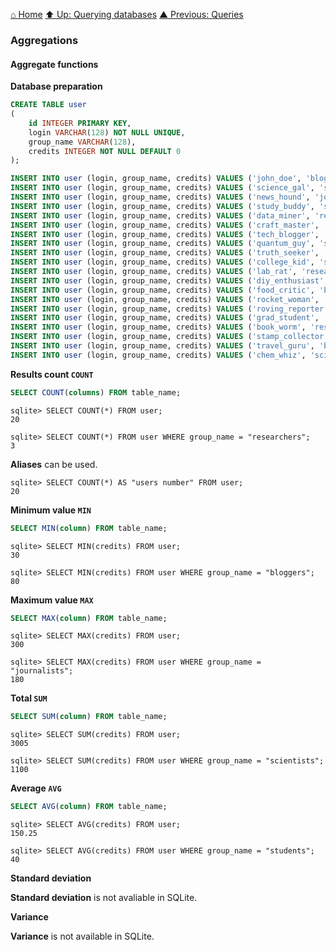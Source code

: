 [⌂ Home](../../../README.md)
[⬆ Up: Querying databases](README.md)
[▲ Previous: Queries](queries.md)

### Aggregations

#### Aggregate functions

**Database preparation**

```sql
CREATE TABLE user
(
    id INTEGER PRIMARY KEY,
    login VARCHAR(128) NOT NULL UNIQUE,
    group_name VARCHAR(128),
    credits INTEGER NOT NULL DEFAULT 0
);

INSERT INTO user (login, group_name, credits) VALUES ('john_doe', 'bloggers', 100);
INSERT INTO user (login, group_name, credits) VALUES ('science_gal', 'scientists', 250);
INSERT INTO user (login, group_name, credits) VALUES ('news_hound', 'journalists', 150);
INSERT INTO user (login, group_name, credits) VALUES ('study_buddy', 'students', 50);
INSERT INTO user (login, group_name, credits) VALUES ('data_miner', 'researchers', 200);
INSERT INTO user (login, group_name, credits) VALUES ('craft_master', 'hobbyists', 75);
INSERT INTO user (login, group_name, credits) VALUES ('tech_blogger', 'bloggers', 120);
INSERT INTO user (login, group_name, credits) VALUES ('quantum_guy', 'scientists', 300);
INSERT INTO user (login, group_name, credits) VALUES ('truth_seeker', 'journalists', 180);
INSERT INTO user (login, group_name, credits) VALUES ('college_kid', 'students', 30);
INSERT INTO user (login, group_name, credits) VALUES ('lab_rat', 'researchers', 220);
INSERT INTO user (login, group_name, credits) VALUES ('diy_enthusiast', 'hobbyists', 90);
INSERT INTO user (login, group_name, credits) VALUES ('food_critic', 'bloggers', 80);
INSERT INTO user (login, group_name, credits) VALUES ('rocket_woman', 'scientists', 280);
INSERT INTO user (login, group_name, credits) VALUES ('roving_reporter', 'journalists', 160);
INSERT INTO user (login, group_name, credits) VALUES ('grad_student', 'students', 40);
INSERT INTO user (login, group_name, credits) VALUES ('book_worm', 'researchers', 240);
INSERT INTO user (login, group_name, credits) VALUES ('stamp_collector', 'hobbyists', 60);
INSERT INTO user (login, group_name, credits) VALUES ('travel_guru', 'bloggers', 110);
INSERT INTO user (login, group_name, credits) VALUES ('chem_whiz', 'scientists', 270);
```

**Results count `COUNT`**

```sql
SELECT COUNT(columns) FROM table_name;
```

```
sqlite> SELECT COUNT(*) FROM user;
20
```

```
sqlite> SELECT COUNT(*) FROM user WHERE group_name = "researchers";
3
```

**Aliases** can be used.

```
sqlite> SELECT COUNT(*) AS "users number" FROM user;
20
```

**Minimum value `MIN`**

```sql
SELECT MIN(column) FROM table_name;
```

```
sqlite> SELECT MIN(credits) FROM user;
30
```

```
sqlite> SELECT MIN(credits) FROM user WHERE group_name = "bloggers";
80
```

**Maximum value `MAX`**

```sql
SELECT MAX(column) FROM table_name;
```

```
sqlite> SELECT MAX(credits) FROM user;
300
```

```
sqlite> SELECT MAX(credits) FROM user WHERE group_name = "journalists";
180
```

**Total `SUM`**

```sql
SELECT SUM(column) FROM table_name;
```

```
sqlite> SELECT SUM(credits) FROM user;
3005
```

```
sqlite> SELECT SUM(credits) FROM user WHERE group_name = "scientists";
1100
```

**Average `AVG`**

```sql
SELECT AVG(column) FROM table_name;
```

```
sqlite> SELECT AVG(credits) FROM user;
150.25
```

```
sqlite> SELECT AVG(credits) FROM user WHERE group_name = "students";
40
```

**Standard deviation**

**Standard deviation** is not avaliable in SQLite.

**Variance**

**Variance** is not available in SQLite.
